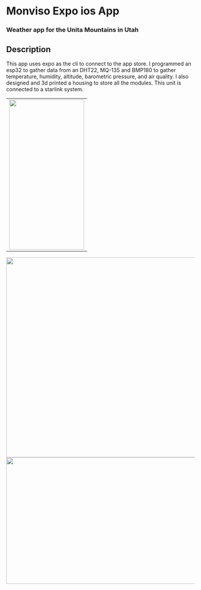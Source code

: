 # Monviso Expo ios App

### Weather app for the Unita Mountains in Utah 

## Description

This app uses expo as the cli to connect to the app store. I programmed an esp32 to gather data from an DHT22, MQ-135 and BMP180 to gather temperature, humidity, altitude, barometric pressure, and air quality. I also designed and 3d printed a housing to store all the modules. This unit is connected to a starlink system. 


<table>
  <tr>
    <td><img src="https://user-images.githubusercontent.com/59584919/171916388-ef8e7871-bf28-4ddc-8006-977e2150a853.jpeg" width=200 height=400></td>
  </tr>
 </table>
  <td><img src="https://user-images.githubusercontent.com/59584919/171918178-9473d540-fd01-4f53-abb5-9cdda62033c6.png" width=800 height=533></td>
  
  
   <td><img src="https://user-images.githubusercontent.com/59584919/171917237-4cbe213a-203f-4fad-af18-a665efc81d2c.png" width=864 height=337></td>


